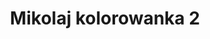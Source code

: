 ---
title: Mikolaj kolorowanka 2
description: Kolorowanka Mikolaj - wariant 2
canonical: /okazjonalne/mikolaj
variant_of: mikolaj
tags:
- okazjonalne
- mikolaj
---